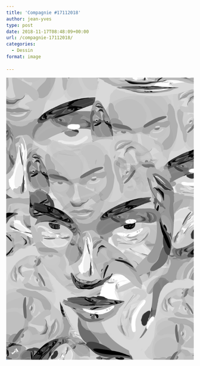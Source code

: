 ```yaml
---
title: 'Compagnie #17112018'
author: jean-yves
type: post
date: 2018-11-17T08:48:09+00:00
url: /compagnie-17112018/
categories:
  - Dessin
format: image

---
```

![Compagnie #17112018](./img_0011.jpg)